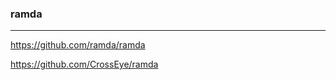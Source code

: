 ### ramda
---
https://github.com/ramda/ramda

https://github.com/CrossEye/ramda

```
```

```
```

```
```

